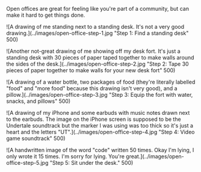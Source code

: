 Open offices are great for feeling like you're part of a community, but can make it hard to get things done.

![A drawing of me standing next to a standing desk. It's not a very good drawing.](../images/open-office-step-1.jpg "Step 1: Find a standing desk" 500)

![Another not-great drawing of me showing off my desk fort. It's just a standing desk with 30 pieces of paper taped together to make walls around the sides of the desk.](../images/open-office-step-2.jpg "Step 2: Tape 30 pieces of paper together to make walls for your new desk fort" 500)

![A drawing of a water bottle, two packages of food (they're literally labelled "food" and "more food" because this drawing isn't very good), and a pillow.](../images/open-office-step-3.jpg "Step 3: Equip the fort with water, snacks, and pillows" 500)

![A drawing of my iPhone and some earbuds with music notes drawn next to the earbuds. The image on the iPhone screen is supposed to be the Undertale soundtrack but the marker I was using was too thick so it's just a heart and the letters "UT".](../images/open-office-step-4.jpg "Step 4: Video game soundtrack" 500)

![A handwritten image of the word "code" written 50 times. Okay I'm lying, I only wrote it 15 times. I'm sorry for lying. You're great.](../images/open-office-step-5.jpg "Step 5: Sit under the desk." 500)
